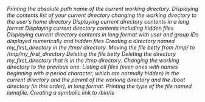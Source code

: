 *Printing the absolute path name of the current working directory.*
*Displaying the contents list of your current directory* 
*changing the working directory to the user’s home directory*
*Displaying current directory contents in a long format* 
*Displaying current directory contents including hidden files*
*Displaying current directory contents in long format with user and group IDs displayed numerically and hidden files*
*Creating a directory named my_first_directory in the /tmp/ directory.*
*Moving the file betty from /tmp/ to /tmp/my_first_directory*
*Deleting the file betty*
*Deleting the directory my_first_directory that is in the /tmp directory.*
*Changing the working directory to the previous one.*
*Listing all files (even ones with names beginning with a period character, which are normally hidden) in the current directory and the parent of the working directory
 and the /boot directory (in this order), in long format.*
*Printing the type of the file named iamafile.*
*Creating a symbolic link to /bin/ls*
